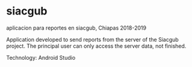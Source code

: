 # siacgub
aplicacion para reportes en siacgub, Chiapas 2018-2019

Application developed to send reports from the server of the Siacgub project.
The principal user can only access the server data,
not finished.

Technology:
Android Studio
